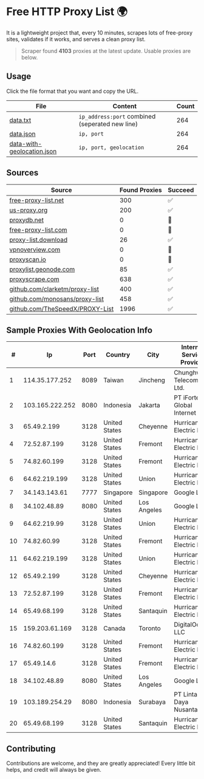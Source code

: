 
# Free HTTP Proxy List 🌍

It is a lightweight project that, every 10 minutes, scrapes lots of free-proxy sites, validates if it works, and serves a clean proxy list.


> Scraper found **4103** proxies at the latest update. Usable proxies are below.

## Usage

Click the file format that you want and copy the URL.


|File|Content|Count|
|----|-------|-----|
|[data.txt](https://raw.githubusercontent.com/themiralay/Proxy-List-World/master/data.txt)|`ip_address:port` combined (seperated new line)|264|
|[data.json](https://raw.githubusercontent.com/themiralay/Proxy-List-World/master/data.json)|`ip, port`|264|
|[data-with-geolocation.json](https://raw.githubusercontent.com/themiralay/Proxy-List-World/master/data-with-geolocation.json)|`ip, port, geolocation`|264|

## Sources

|Source|Found Proxies|Succeed|
|------|-------------|-------|
|[free-proxy-list.net](https://free-proxy-list.net)|300|✅|
|[us-proxy.org](https://www.us-proxy.org)|200|✅|
|[proxydb.net](http://proxydb.net)|0|🚫|
|[free-proxy-list.com](https://free-proxy-list.com/?page=&port=&type%5B%5D=http&type%5B%5D=https&up_time=0&search=Search)|0|🚫|
|[proxy-list.download](https://www.proxy-list.download/HTTP)|26|✅|
|[vpnoverview.com](https://vpnoverview.com/privacy/anonymous-browsing/free-proxy-servers)|0|🚫|
|[proxyscan.io](https://www.proxyscan.io)|0|🚫|
|[proxylist.geonode.com](https://proxylist.geonode.com/api/proxy-list?limit=300&page=1&sort_by=lastChecked&sort_type=desc&protocols=http,https)|85|✅|
|[proxyscrape.com](https://api.proxyscrape.com/v2/?request=displayproxies&protocol=http&timeout=10000&country=all&ssl=all&anonymity=all)|638|✅|
|[github.com/clarketm/proxy-list](https://raw.githubusercontent.com/clarketm/proxy-list/master/proxy-list-raw.txt)|400|✅|
|[github.com/monosans/proxy-list](https://raw.githubusercontent.com/monosans/proxy-list/main/proxies/http.txt)|458|✅|
|[github.com/TheSpeedX/PROXY-List](https://raw.githubusercontent.com/TheSpeedX/PROXY-List/master/http.txt)|1996|✅|


## Sample Proxies With Geolocation Info

|#|Ip|Port|Country|City|Internet Service Provider|
|-|--|----|-------|----|-------------------------|
|1|114.35.177.252|8089|Taiwan|Jincheng|Chunghwa Telecom Co., Ltd.|
|2|103.165.222.252|8080|Indonesia|Jakarta|PT iForte Global Internet|
|3|65.49.2.199|3128|United States|Cheyenne|Hurricane Electric LLC|
|4|72.52.87.199|3128|United States|Fremont|Hurricane Electric LLC|
|5|74.82.60.199|3128|United States|Fremont|Hurricane Electric LLC|
|6|64.62.219.199|3128|United States|Union|Hurricane Electric LLC|
|7|34.143.143.61|7777|Singapore|Singapore|Google LLC|
|8|34.102.48.89|8080|United States|Los Angeles|Google LLC|
|9|64.62.219.99|3128|United States|Union|Hurricane Electric LLC|
|10|74.82.60.99|3128|United States|Fremont|Hurricane Electric LLC|
|11|64.62.219.199|3128|United States|Union|Hurricane Electric LLC|
|12|65.49.2.199|3128|United States|Cheyenne|Hurricane Electric LLC|
|13|72.52.87.199|3128|United States|Fremont|Hurricane Electric LLC|
|14|65.49.68.199|3128|United States|Santaquin|Hurricane Electric LLC|
|15|159.203.61.169|3128|Canada|Toronto|DigitalOcean, LLC|
|16|74.82.60.199|3128|United States|Fremont|Hurricane Electric LLC|
|17|65.49.14.6|3128|United States|Fremont|Hurricane Electric LLC|
|18|34.102.48.89|8080|United States|Los Angeles|Google LLC|
|19|103.189.254.29|8080|Indonesia|Surabaya|PT Lintas Daya Nusantara|
|20|65.49.68.199|3128|United States|Santaquin|Hurricane Electric LLC|



## Contributing

Contributions are welcome, and they are greatly appreciated! Every
little bit helps, and credit will always be given.

